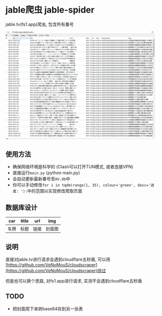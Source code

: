 # jable爬虫 jable-spider
jable.tv(fs1.app)爬虫, 包含所有番号

![](https://github.com/xiaoWangSec/jable-spider/blob/master/img.jpg)

## 使用方法

* 确保网络环境是科学的 (Clash可以打开TUN模式, 或者连接VPN)
* 直接运行`main.py` (python main.py)
* 会自动更新最新番号至`AV.db`中
* 你可以手动修改`for i in tqdm(range(1, 35), colour='green', desc='进度: '):`中的范围以实现修改爬取页面


## 数据库设计

|  car   | title  | url  | img |
|  ----  | ----  | ----  | ----  |
| 车牌  | 标题 | 链接 | 封面图 |


## 说明

直接对jable.tv进行请求会遇到cloudflare五秒盾, 可以用[https://github.com/VeNoMouS/cloudscraper](https://github.com/VeNoMouS/cloudscraper)绕过

但是也可以换个思路, 对fs1.app进行请求, 实测不会遇到cloudflare五秒盾

## TODO

* 把封面爬下来转base64存到另一张表
